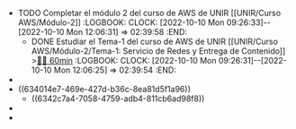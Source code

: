 - TODO Completar el módulo 2 del curso de AWS de UNIR [[UNIR/Curso AWS/Módulo-2]]
  :LOGBOOK:
  CLOCK: [2022-10-10 Mon 09:26:33]--[2022-10-10 Mon 12:06:31] =>  02:39:58
  :END:
	- DONE Estudiar el Tema-1 del curso de AWS de UNIR [[UNIR/Curso AWS/Módulo-2/Tema-1: Servicio de Redes y Entrega de Contenido]] >[🍅🍅 60min](#agenda-pomo://?t=f-1665386881845-1800%2Cf-1665389892871-1800)
	  :LOGBOOK:
	  CLOCK: [2022-10-10 Mon 09:26:31]--[2022-10-10 Mon 12:06:25] =>  02:39:54
	  :END:
-
- ((634014e7-469e-427d-b36c-8ea81d5f1a96))
	- ((6342c7a4-7058-4759-adb4-811cb6ad98f8))
-
-